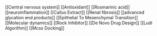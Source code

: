 [[Central nervous system]]
[[Antioxidant]]
[[Rosmarinic acid]]
[[neuroinflammation]]
[[Callus Extract]]
[[Renal fibrosis]]
[[advanced glycation end products]]
[[Epithelial To Mesenchymal Transition]]
[[Molecular dynamics]]
[[Rock Inhibitor]]
[[De Novo Drug Design]]
[[Ludi Algorithm]]
[[Mcss Docking]]
